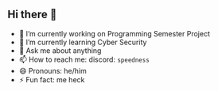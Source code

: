 ## Hi there 👋


- 🔭 I’m currently working on Programming Semester Project
- 🌱 I’m currently learning Cyber Security
- 💬 Ask me about anything
- 📫 How to reach me: discord: `speedness`
- 😄 Pronouns: he/him
- ⚡ Fun fact: me heck
